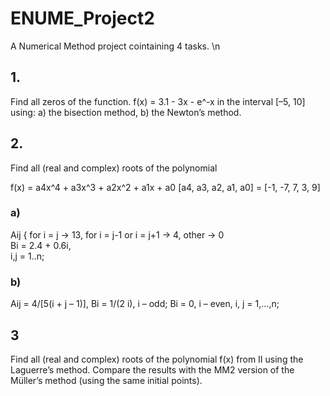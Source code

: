# ENUME_Project2
A Numerical Method project cointaining 4 tasks. \n
## 1. 
Find all zeros of the function.
f(x) = 3.1 - 3x - e^-x
in the interval [–5, 10] using:
a) the bisection method, 
b) the Newton’s method.
## 2.
Find all (real and complex) roots of the polynomial 

f(x) = a4x^4 + a3x^3 + a2x^2 + a1x + a0 [a4, a3, a2, a1, a0] = [-1, -7, 7, 3, 9]

### a) 
Aij { for i = j -> 13, for i = j-1 or i = j+1 -> 4, other -> 0 \
Bi = 2.4 + 0.6i, \
i,j = 1..n;
### b)
Aij = 4/[5(i + j – 1)], Bi = 1/(2 i), i – odd; Bi = 0, i – even, i, j = 1,…,n;

## 3
Find all (real and complex) roots of the polynomial f(x) from II using the Laguerre’s method. Compare the results with the MM2 version of the Müller’s method (using the same initial points). 
